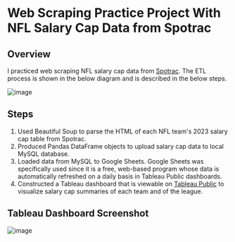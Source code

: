 # Web Scraping Practice Project With NFL Salary Cap Data from Spotrac
## Overview
I practiced web scraping NFL salary cap data from [Spotrac](https://www.spotrac.com/). The ETL process is shown in the below diagram and is described in the below steps.


![image](https://github.com/csim3/nfl-salary-cap/assets/79472629/595ee93f-0d12-4636-981e-84569246a452)

## Steps
1. Used Beautiful Soup to parse the HTML of each NFL team's 2023 salary cap table from Spotrac.
2. Produced Pandas DataFrame objects to upload salary cap data to local MySQL database.
3. Loaded data from MySQL to Google Sheets. Google Sheets was specifically used since it is a free, web-based program whose data is automatically refreshed on a daily basis in Tableau Public dashboards.
4. Constructed a Tableau dashboard that is viewable on [Tableau Public](https://public.tableau.com/views/NFLSalaryCapTracker/Dashboard1?:language=en-US&:display_count=n&:origin=viz_share_link) to visualize salary cap summaries of each team and of the league.

## Tableau Dashboard Screenshot

![image](https://github.com/csim3/nfl-salary-cap/assets/79472629/397c4f56-2460-4a30-b6b7-49f5a4db06e6)
